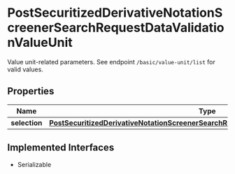 

# PostSecuritizedDerivativeNotationScreenerSearchRequestDataValidationValueUnit

Value unit-related parameters. See endpoint `/basic/value-unit/list` for valid values.

## Properties

Name | Type | Description | Notes
------------ | ------------- | ------------- | -------------
**selection** | [**PostSecuritizedDerivativeNotationScreenerSearchRequestDataValidationValueUnitSelection**](PostSecuritizedDerivativeNotationScreenerSearchRequestDataValidationValueUnitSelection.md) |  |  [optional]


## Implemented Interfaces

* Serializable


